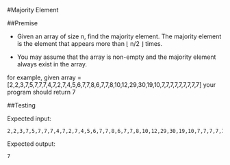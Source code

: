 #Majority Element

##Premise

-	Given an array of size n, find the majority element. The majority element is the element that appears more than ⌊ n/2 ⌋ times.

-	You may assume that the array is non-empty and the majority element always exist in the array.

for example, given array = [2,2,3,7,5,7,7,7,4,7,2,7,4,5,6,7,7,8,6,7,7,8,10,12,29,30,19,10,7,7,7,7,7,7,7,7,7] your program should return 7

##Testing

Expected input:

    2,2,3,7,5,7,7,7,4,7,2,7,4,5,6,7,7,8,6,7,7,8,10,12,29,30,19,10,7,7,7,7,7,7,7,7,7

Expected output:

    7
